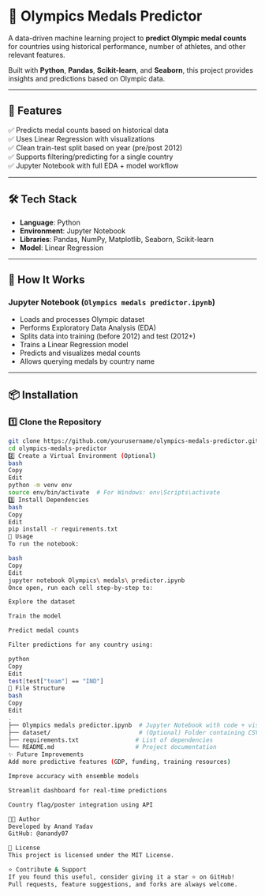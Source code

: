 # 🏅 Olympics Medals Predictor

A data-driven machine learning project to **predict Olympic medal counts** for countries using historical performance, number of athletes, and other relevant features.

Built with **Python**, **Pandas**, **Scikit-learn**, and **Seaborn**, this project provides insights and predictions based on Olympic data.

---

## 🚀 Features

✅ Predicts medal counts based on historical data  
✅ Uses Linear Regression with visualizations  
✅ Clean train-test split based on year (pre/post 2012)  
✅ Supports filtering/predicting for a single country  
✅ Jupyter Notebook with full EDA + model workflow  

---

## 🛠️ Tech Stack

* **Language**: Python  
* **Environment**: Jupyter Notebook  
* **Libraries**: Pandas, NumPy, Matplotlib, Seaborn, Scikit-learn  
* **Model**: Linear Regression  

---

## 🧠 How It Works

### Jupyter Notebook (`Olympics medals predictor.ipynb`)

* Loads and processes Olympic dataset
* Performs Exploratory Data Analysis (EDA)
* Splits data into training (before 2012) and test (2012+)
* Trains a Linear Regression model
* Predicts and visualizes medal counts
* Allows querying medals by country name

---

## 📦 Installation

### 1️⃣ Clone the Repository

```bash
git clone https://github.com/yourusername/olympics-medals-predictor.git
cd olympics-medals-predictor
2️⃣ Create a Virtual Environment (Optional)
bash
Copy
Edit
python -m venv env
source env/bin/activate  # For Windows: env\Scripts\activate
3️⃣ Install Dependencies
bash
Copy
Edit
pip install -r requirements.txt
📌 Usage
To run the notebook:

bash
Copy
Edit
jupyter notebook Olympics\ medals\ predictor.ipynb
Once open, run each cell step-by-step to:

Explore the dataset

Train the model

Predict medal counts

Filter predictions for any country using:

python
Copy
Edit
test[test["team"] == "IND"]
📁 File Structure
bash
Copy
Edit
.
├── Olympics medals predictor.ipynb  # Jupyter Notebook with code + visualizations
├── dataset/                         # (Optional) Folder containing CSVs
├── requirements.txt                # List of dependencies
└── README.md                       # Project documentation
✨ Future Improvements
Add more predictive features (GDP, funding, training resources)

Improve accuracy with ensemble models

Streamlit dashboard for real-time predictions

Country flag/poster integration using API

🧑‍💻 Author
Developed by Anand Yadav
GitHub: @anandy07

📜 License
This project is licensed under the MIT License.

⭐ Contribute & Support
If you found this useful, consider giving it a star ⭐ on GitHub!
Pull requests, feature suggestions, and forks are always welcome.
